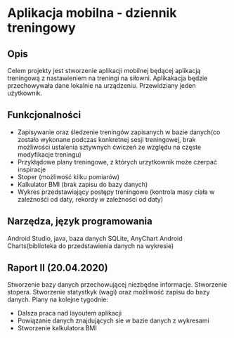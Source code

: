 # Aplikacja mobilna - dziennik treningowy
## Opis
Celem projekty jest stworzenie aplikacji mobilnej będącej aplikacją treningową z nastawieniem na treningi na siłowni.
Aplikakacja będzie przechowywała dane lokalnie na urządzeniu. Przewidziany jeden użytkownik.

## Funkcjonalności
* Zapisywanie oraz śledzenie treningów zapisanych w bazie danych(co zostało wykonane podczas konkretnej sesji treningowej, brak możliwości    ustalenia sztywnych ćwiczeń ze względu na częste modyfikacje treningu)
* Przykłądowe plany treningowe, z których urzytkownik może czerpać inspiracje
* Stoper (możliwość kilku pomiarów)
* Kalkulator BMI (brak zapisu do bazy danych)
* Wykres przedstawiający postępy treningowe (kontrola masy ciała w zależnośći od daty, rekordy w zależności od daty)

## Narzędza, język programowania
Android Studio, java, baza danych SQLite, AnyChart Android Charts(biblioteka do przedstawienia danych na wykresie)

## Raport II (20.04.2020)
Stworzenie bazy danych przechowującej niezbędne informacje. Stworzenie stopera. Stworzenie statystkyk (wagi) oraz możliwość zapisu do bazy danych. 
Plany na kolejne tygodnie:
* Dalsza praca nad layoutem aplikacji
* Powiązanie danych znajdujących sie w bazie danych z wykresami
* Stworzenie kalkulatora BMI
